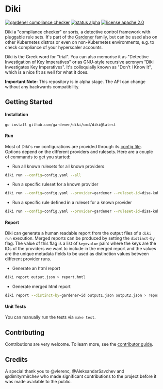 # Diki

[![gardener compliance checker](https://badgen.net/badge/gardener/compliance-checker/009f76)](https://github.com/gardener)
[![status alpha](https://badgen.net/badge/status/alpha/d8624d)](https://badgen.net/badge/status/alpha/d8624d)
[![license apache 2.0](https://badgen.net/badge/license/apache-2.0/8ab803)](https://opensource.org/licenses/Apache-2.0)


Diki a "compliance checker" or sorts, a detective control framework with pluggable rule sets. It's part of the [Gardener](https://github.com/gardener) family, but can be used also on other Kubernetes distros or even on non-Kubernetes environments, e.g. to check compliance of your hyperscaler accounts.

Diki is the Greek word for "trial". You can also memorise it as "Detective Investigation of Key Imperatives" or as GNU-style recursive acronym "Diki Investigates Key Imperatives". It's colloquially known as "Don't I Know It", which is a nice fit as well for what it does.

**Important Note:** This repository is in alpha stage. The API can change without any backwards compatibility.

## Getting Started

#### Installation

```bash
go install github.com/gardener/diki/cmd/diki@latest
```

#### Run

Most of Diki's `run` configurations are provided through its [config file](./config.yaml). Options depend on the different providers and rulesets. Here are a couple of commands to get you started:

- Run all known rulesets for all known providers
```bash
diki run --config=config.yaml --all
```

- Run a specific ruleset for a known provider
```bash
diki run --config=config.yaml --provider=gardener --ruleset-id=disa-kubernetes-stig --ruleset-version=v1r8
```

- Run a specific rule defined in a ruleset for a known provider
```bash
diki run --config=config.yaml --provider=gardener --ruleset-id=disa-kubernetes-stig --ruleset-version=v1r8 --rule-id=242414
```

#### Report

Diki can generate a human readable report from the output files of a `diki run` execution. Merged reports can be produced by setting the `distinct-by` flag. The value of this flag is a list of `key=value` pairs where the keys are the IDs of the providers we want to include in the merged report and the values are the unique metadata fields to be used as distinction values between different provider runs.

- Generate an html report
```bash
diki report output.json > report.hmtl
```

- Generate merged html report
```bash
diki report --distinct-by=gardener=id output1.json output2.json > report.hmtl
```

#### Unit Tests

You can manually run the tests via `make test`.

## Contributing

Contributions are very welcome. To learn more, see the [contributor guide](https://gardener.cloud/docs/contribute).

## Credits

A special thank you to @vlerenc, @AleksandarSavchev and @dimityrmirchev who made significant contributions to the project before it was made available to the public.
